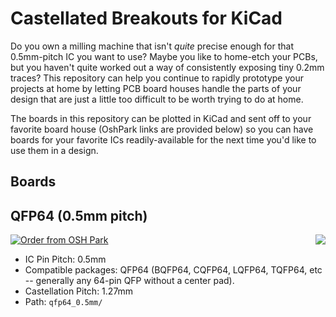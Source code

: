 # Castellated Breakouts for KiCad

Do you own a milling machine that isn't _quite_ precise enough for that
0.5mm-pitch IC you want to use?  Maybe you like to home-etch your PCBs,
but you haven't quite worked out a way of consistently exposing tiny
0.2mm traces?  This repository can help you continue to rapidly prototype
your projects at home by letting PCB board houses handle the
parts of your design that are just a little too difficult to be worth
trying to do at home.

The boards in this repository can be plotted in KiCad and sent off to your
favorite board house (OshPark links are provided below) so you can have
boards for your favorite ICs readily-available for the next time you'd
like to use them in a design.

## Boards

## QFP64 (0.5mm pitch)

<img align="right" src="https://s3-us-west-2.amazonaws.com/coddingtonbear-public/github/kicad-castellated-breakouts/lqfp_fcu.png" />

<a href="https://oshpark.com/shared_projects/OnER0jUi"><img src="https://oshpark.com/assets/badge-5b7ec47045b78aef6eb9d83b3bac6b1920de805e9a0c227658eac6e19a045b9c.png" alt="Order from OSH Park"></img></a>

* IC Pin Pitch: 0.5mm
* Compatible packages: QFP64 (BQFP64, CQFP64, LQFP64, TQFP64, etc -- generally any 64-pin QFP without a center pad).
* Castellation Pitch: 1.27mm
* Path: `qfp64_0.5mm/`

